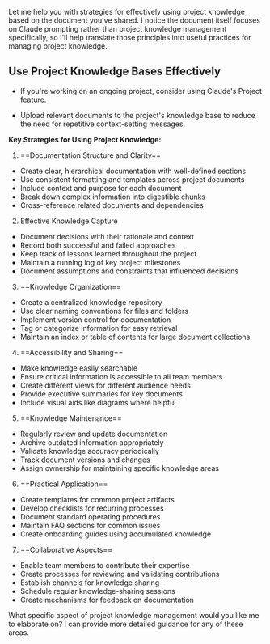 Let me help you with strategies for effectively using project knowledge based on the document you've shared. I notice the document itself focuses on Claude prompting rather than project knowledge management specifically, so I'll help translate those principles into useful practices for managing project knowledge.

## Use Project Knowledge Bases Effectively

- If you're working on an ongoing project, consider using Claude's Project feature.
    
- Upload relevant documents to the project's knowledge base to reduce the need for repetitive context-setting messages.

**Key Strategies for Using Project Knowledge:**

1. ==Documentation Structure and Clarity==
- Create clear, hierarchical documentation with well-defined sections
- Use consistent formatting and templates across project documents
- Include context and purpose for each document
- Break down complex information into digestible chunks
- Cross-reference related documents and dependencies

2. Effective Knowledge Capture
- Document decisions with their rationale and context
- Record both successful and failed approaches
- Keep track of lessons learned throughout the project
- Maintain a running log of key project milestones
- Document assumptions and constraints that influenced decisions

3. ==Knowledge Organization==
- Create a centralized knowledge repository
- Use clear naming conventions for files and folders
- Implement version control for documentation
- Tag or categorize information for easy retrieval
- Maintain an index or table of contents for large document collections

4. ==Accessibility and Sharing==
- Make knowledge easily searchable
- Ensure critical information is accessible to all team members
- Create different views for different audience needs
- Provide executive summaries for key documents
- Include visual aids like diagrams where helpful

5. ==Knowledge Maintenance==
- Regularly review and update documentation
- Archive outdated information appropriately
- Validate knowledge accuracy periodically
- Track document versions and changes
- Assign ownership for maintaining specific knowledge areas

6. ==Practical Application==
- Create templates for common project artifacts
- Develop checklists for recurring processes
- Document standard operating procedures
- Maintain FAQ sections for common issues
- Create onboarding guides using accumulated knowledge

7. ==Collaborative Aspects==
- Enable team members to contribute their expertise
- Create processes for reviewing and validating contributions
- Establish channels for knowledge sharing
- Schedule regular knowledge-sharing sessions
- Create mechanisms for feedback on documentation

What specific aspect of project knowledge management would you like me to elaborate on? I can provide more detailed guidance for any of these areas.